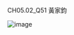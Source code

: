 CH05.02_Q51 黃家鈞

![image](https://github.com/user-attachments/assets/eca296a5-7507-4a4e-b14c-3af7b1649fdc)
